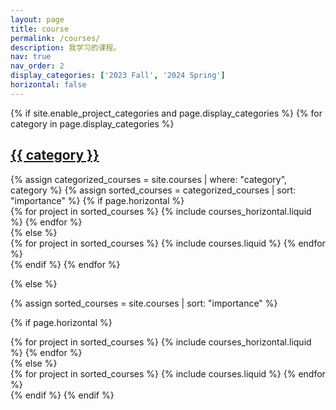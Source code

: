 ```yaml
---
layout: page
title: course
permalink: /courses/
description: 我学习的课程。
nav: true
nav_order: 2
display_categories: ['2023 Fall', '2024 Spring']
horizontal: false
---
```


<!-- pages/courses.md -->
<div class="projects">
{% if site.enable_project_categories and page.display_categories %}
  <!-- Display categorized courses -->
  {% for category in page.display_categories %}
  <a id="{{ category }}" href=".#{{ category }}">
    <h2 class="category">{{ category }}</h2>
  </a>
  {% assign categorized_courses = site.courses | where: "category", category %}
  {% assign sorted_courses = categorized_courses | sort: "importance" %}
  <!-- Generate cards for each project -->
  {% if page.horizontal %}
  <div class="container">
    <div class="row row-cols-2">
    {% for project in sorted_courses %}
      {% include courses_horizontal.liquid %}
    {% endfor %}
    </div>
  </div>
  {% else %}
  <div class="grid">
    {% for project in sorted_courses %}
      {% include courses.liquid %}
    {% endfor %}
  </div>
  {% endif %}
  {% endfor %}

{% else %}

<!-- Display courses without categories -->

{% assign sorted_courses = site.courses | sort: "importance" %}

  <!-- Generate cards for each project -->

{% if page.horizontal %}

  <div class="container">
    <div class="row row-cols-2">
    {% for project in sorted_courses %}
      {% include courses_horizontal.liquid %}
    {% endfor %}
    </div>
  </div>
  {% else %}
  <div class="grid">
    {% for project in sorted_courses %}
      {% include courses.liquid %}
    {% endfor %}
  </div>
  {% endif %}
{% endif %}
</div>
